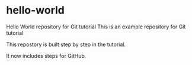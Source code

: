 # hello-world
Hello World repository for Git tutorial
This is an example repository for Git tutorial

This repostory is built step by step in the tutorial.

It now includes steps for GitHub.
